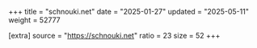 +++
title = "schnouki.net"
date = "2025-01-27"
updated = "2025-05-11"
weight = 52777

[extra]
source = "https://schnouki.net"
ratio = 23
size = 52
+++
